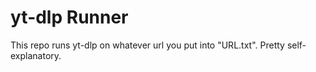 # yt-dlp Runner
This repo runs yt-dlp on whatever url you put into "URL.txt". Pretty self-explanatory.
